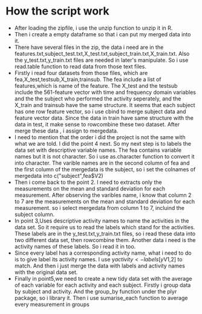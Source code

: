 # How the script work
* After loading the zipfile, i use the unzip function to unzip it in R.
* Then i create a empty dataframe so that i can put my merged data into it.
* There have several files in the zip, the data i need are in the features.txt,subject_test.txt,X_test.txt,subject_train.txt,X_train.txt. Also the y_test.txt,y_train.txt files are needed in later's manipulate. So i use read.table function to read data from those text files.
* Firstly i read four datasets from those files, which are fea,X_test,testsub,X_train,trainsub. The fea include a list of features,which is name of the feature. The X_test and the testsub include the 561-feature vector with time and frequency domain variables and the the subject who performed the activity seperately, and the X_train and trainsub have the same structure. It seems that each subject has one row feature vector, so i use cbind to merge subject data and feature vector data. Since the data in train have same structure with the data in test, it make sense to rowcombine these two dataset. After merge these data , i assign to mergedata.
* I need to mention that the order i did the project is not the same with what we are told. I did the point 4 next. So my next step is to labels the data set with descriptive variable names. The fea contains variable names but it is not character. So i use as.character function to convert it into character.  The varible names are in the second column of fea and the first column of the mergedata is the subject, so i set the colnames of mergedata into c("subject",fea$V2)
* Then i come back to the point 2. I need to extracts only the measurements on the mean and standard deviation for each measurement. After observing the varibles name, i know that column 2 to 7 are the measurements on the mean and standard deviation for each measurement. so i select mergedata from column 1 to 7, incluind the subject column.
* In point 3,Uses descriptive activity names to name the activities in the data set. So it require us to read the labels which stand for the activities. These labels are in the y_test.txt,y_train.txt files, so i read these data into two different data set, then rowcombine them. Another data i need is the activity names of these labels. So i read it in too.
* Since every label has a corresponding activity name, what i need to do is to give  label its activity names. I use y$activity<-labels[y$V1,2] to match. And then i just merge the data with labels and activity names with the original data set.
* Finally in point5,we need to create a new tidy data set with the average of each variable for each activity and each subject. Firstly i group data by subject and activity. And the group_by function under the plyr package, so i library it. Then i use sumarise_each function to average every measurement in groups

